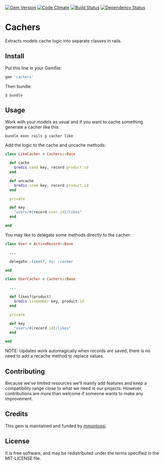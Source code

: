 [![Gem Version](https://badge.fury.io/rb/cachers.svg)](http://badge.fury.io/rb/cachers)
[![Code Climate](https://codeclimate.com/github/mmontossi/cachers/badges/gpa.svg)](https://codeclimate.com/github/mmontossi/cachers)
[![Build Status](https://travis-ci.org/mmontossi/cachers.svg)](https://travis-ci.org/mmontossi/cachers)
[![Dependency Status](https://gemnasium.com/mmontossi/cachers.svg)](https://gemnasium.com/mmontossi/cachers)

# Cachers

Extracts models cache logic into separate classes in rails.


## Install

Put this line in your Gemfile:
```ruby
gem 'cachers'
```

Then bundle:
```
$ bundle
```

## Usage

Work with your models as usual and if you want to cache something generate a cacher like this:
```
bundle exec rails g cacher like
```

Add the logic to the cache and uncache methods:
```ruby
class LikeCacher < Cachers::Base

  def cache
    $redis.sadd key, record.product.id
  end

  def uncache
    $redis.srem key, record.product.id
  end

  private

  def key
    "users/#{record.user.id}/likes"
  end

end
```

You may like to delegate some methods directly to the cacher:
```ruby
class User < ActiveRecord::Base

  ...

  delegate :likes?, to: :cacher

end

class UserCacher < Cachers::Base

  ...

  def likes?(product)
    $redis.sismember key, product.id
  end

  private

  def key
    "users/#{record.id}/likes"
  end

end
```

NOTE: Updates work automagically when records are saved, there is no need to add a recache method to replace values.

## Contributing

Because we've limited resources we'll mainly add features and keep a compatibility range close to what we need in our projects. However, contributions are more than welcome if someone wants to make any improvement.

## Credits

This gem is maintained and funded by [mmontossi](https://github.com/mmontossi).

## License

It is free software, and may be redistributed under the terms specified in the MIT-LICENSE file.

